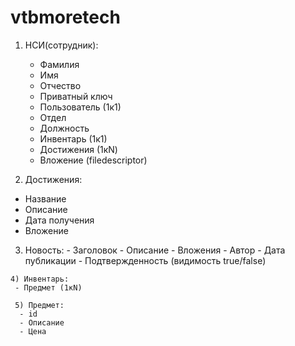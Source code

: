 # vtbmoretech

1) НСИ(сотрудник):
   - Фамилия
   - Имя
   - Отчество
   - Приватный ключ
   - Пользователь (1к1)
   - Отдел
   - Должность
   - Инвентарь (1к1)
   - Достижения (1кN)
   - Вложение (filedescriptor)
  
  2) Достижения:
   - Название
   - Описание
   - Дата получения 
   - Вложение
   
   3) Новость:
    - Заголовок
    - Описание
    - Вложения
    - Автор
    - Дата публикации
    - Подтвержденность (видимость true/false)
    
    4) Инвентарь:
     - Предмет (1кN)
     
     5) Предмет:
      - id
      - Описание
      - Цена

